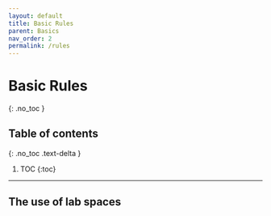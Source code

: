 ```yaml
---
layout: default
title: Basic Rules
parent: Basics
nav_order: 2
permalink: /rules
---
```


# Basic Rules
{: .no_toc }

## Table of contents
{: .no_toc .text-delta }

1. TOC
{:toc}

---

## The use of lab spaces
